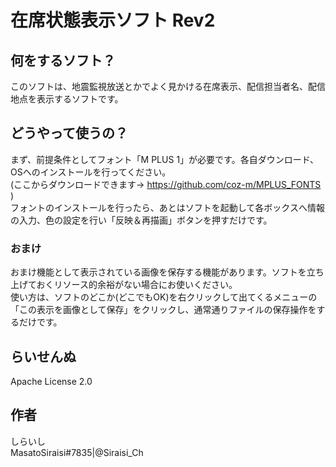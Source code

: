 # 在席状態表示ソフト Rev2

## 何をするソフト？
このソフトは、地震監視放送とかでよく見かける在席表示、配信担当者名、配信地点を表示するソフトです。

## どうやって使うの？
まず、前提条件としてフォント「M PLUS 1」が必要です。各自ダウンロード、OSへのインストールを行ってください。  
(ここからダウンロードできます→ https://github.com/coz-m/MPLUS_FONTS )  
フォントのインストールを行ったら、あとはソフトを起動して各ボックスへ情報の入力、色の設定を行い「反映＆再描画」ボタンを押すだけです。  
### おまけ
おまけ機能として表示されている画像を保存する機能があります。ソフトを立ち上げておくリソース的余裕がない場合にお使いください。  
使い方は、ソフトのどこか(どこでもOK)を右クリックして出てくるメニューの「この表示を画像として保存」をクリックし、通常通りファイルの保存操作をするだけです。

## らいせんぬ
Apache License 2.0

## 作者
しらいし  
MasatoSiraisi#7835|@Siraisi_Ch
